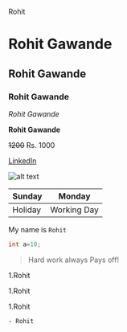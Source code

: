 Rohit
# Rohit Gawande 
## Rohit Gawande 
### Rohit Gawande 
_Rohit Gawande_

**Rohit Gawande**

~~1200~~  Rs. 1000

[LinkedIn](https:// "Linkedin" )

![alt text](Practice.png)

|Sunday|Monday|
|---|---|
|Holiday|Working Day|

My name is `Rohit`

```Java
int a=10;
```
>Hard work always Pays off!

1.Rohit

1.Rohit

1.Rohit

    - Rohit
